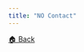 ```yaml
---
title: "NO Contact"
---
```


<a href="https://engineeringshare.github.io/engineering-hub">🏠 Back</a>
